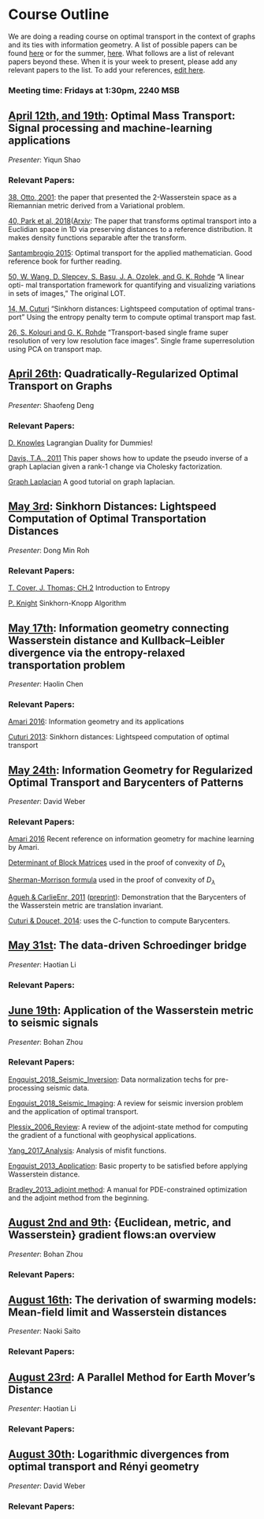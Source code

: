 # Course Outline

We are doing a reading course on optimal transport in the context of graphs and its ties with information geometry. A list of possible papers can be found [here](https://www.math.ucdavis.edu/~saito/data/acha.read.s19/) or for the summer, [here](https://www.math.ucdavis.edu/~saito/data/acha.read.f19/). What follows are a list of relevant papers beyond these. When it is your week to present, please add any relevant papers to the list. To add your references, [edit here](https://github.com/dsweber2/optimalTransportInfoGeo/edit/master/index.md).

### Meeting time: Fridays at 1:30pm, 2240 MSB

## [April 12th, and 19th](https://doi.org/10.1109/MSP.2017.2695801): Optimal Mass Transport: Signal processing and machine-learning applications
*Presenter*: Yiqun Shao
### Relevant Papers: 
[38, Otto, 2001](https://doi.org/10.1081/PDE-100002243): the paper that presented the 2-Wasserstein space as a Riemannian metric derived from a Variational problem.

[40, Park et al, 2018](https://doi.org/10.1016/j.acha.2017.02.002)([Arxiv](https://arxiv.org/abs/1507.05936]): The paper that transforms optimal transport into a Euclidian space in 1D via preserving distances to a reference distribution. It makes density functions separable after the transform.

[Santambrogio 2015](https://doi.org/10.1007/978-3-319-20828-2): Optimal transport for the applied mathematician. Good reference book for further reading.

[50, W. Wang, D. Slepcev, S. Basu, J. A. Ozolek, and G. K. Rohde](https://link.springer.com/content/pdf/10.1007%2Fs11263-012-0566-z.pdf) “A linear opti- mal transportation framework for quantifying and visualizing variations in sets of images,” The original LOT.

[14, M. Cuturi](https://arxiv.org/pdf/1306.0895.pdf) “Sinkhorn distances: Lightspeed computation of optimal trans- port” Using the entropy penalty term to compute optimal transport map fast.

[26, S. Kolouri and G. K. Rohde](https://www.cv-foundation.org/openaccess/content_cvpr_2015/papers/Kolouri_Transport-Based_Single_Frame_2015_CVPR_paper.pdf) “Transport-based single frame super resolution of very low resolution face images”. Single frame superresolution using PCA on transport map.

## [April 26th](https://doi.org/10.1137/17M1132665): Quadratically-Regularized Optimal Transport on Graphs
*Presenter*: Shaofeng Deng
### Relevant Papers:
[D. Knowles](https://cs.stanford.edu/people/davidknowles/lagrangian_duality.pdf) Lagrangian Duality for Dummies!

[Davis, T.A., 2011](https://pdfs.semanticscholar.org/e560/62bcea9184bebf26cfe4c46d72022198e6e6.pdf) This paper shows how to update the pseudo inverse of a graph Laplacian given a rank-1 change via Cholesky factorization.

[Graph Laplacian](http://www.cis.upenn.edu/~cis515/cis515-14-graphlap.pdf) A good tutorial on graph laplacian.

## [May 3rd](https://papers.nips.cc/paper/4927-sinkhorn-distances-lightspeed-computation-of-optimal-transport): Sinkhorn Distances: Lightspeed Computation of Optimal Transportation Distances
*Presenter*: Dong Min Roh
### Relevant Papers:
[T. Cover, J. Thomas; CH.2](http://www.cs-114.org/wp-content/uploads/2015/01/Elements_of_Information_Theory_Elements.pdf) Introduction to Entropy

[P. Knight](http://www.cerfacs.fr/algor/reports/2006/TR_PA_06_42.pdf) Sinkhorn-Knopp Algorithm


## [May 17th](https://doi.org/10.1007/s41884-018-0002-8): Information geometry connecting Wasserstein distance and Kullback–Leibler divergence via the entropy-relaxed transportation problem
*Presenter*: Haolin Chen
### Relevant Papers:
[Amari 2016](https://link.springer.com/content/pdf/10.1007/978-4-431-55978-8.pdf): Information geometry and its applications

[Cuturi 2013](https://papers.nips.cc/paper/4927-sinkhorn-distances-lightspeed-computation-of-optimal-transport.pdf): Sinkhorn distances: Lightspeed computation of optimal transport


## [May 24th](https://doi.org/10.1007/s41884-018-0002-8): Information Geometry for Regularized Optimal Transport and Barycenters of Patterns
*Presenter*: David Weber
### Relevant Papers:
[Amari 2016](https://doi.org/10.1007/978-4-431-55978-8) Recent reference on information geometry for machine learning by Amari.

[Determinant of Block Matrices](https://en.wikipedia.org/wiki/Determinant#Block_matrices) used in the proof of convexity of $D_\lambda$

[Sherman-Morrison formula](https://en.wikipedia.org/wiki/Sherman%E2%80%93Morrison_formula) used in the proof of convexity of $D_\lambda$

[Agueh & CarlieEnr, 2011](https://doi.org/10.1137/100805741) ([preprint](https://www.ceremade.dauphine.fr/~carlier/AC_bary_Aug11_10.pdf)): Demonstration that the Barycenters of the Wasserstein metric are translation invariant.


[Cuturi & Doucet, 2014](http://proceedings.mlr.press/v32/cuturi14.html): uses the C-function to compute Barycenters.

## [May 31st](https://arxiv.org/abs/1806.01364): The data-driven Schroedinger bridge
*Presenter*: Haotian Li
### Relevant Papers:


## [June 19th](https://arxiv.org/abs/1311.4581): Application of the Wasserstein metric to seismic signals
*Presenter*: Bohan Zhou
### Relevant Papers:
[Engquist_2018_Seismic_Inversion](https://arxiv.org/pdf/1810.08686.pdf): Data normalization techs for pre-processing seismic data.

[Engquist_2018_Seismic_Imaging](https://arxiv.org/pdf/1808.04801.pdf): A review for seismic inversion problem and the application of optimal transport.

[Plessix_2006_Review](https://watermark.silverchair.com/167-2-495.pdf?token=AQECAHi208BE49Ooan9kkhW_Ercy7Dm3ZL_9Cf3qfKAc485ysgAAAkowggJGBgkqhkiG9w0BBwagggI3MIICMwIBADCCAiwGCSqGSIb3DQEHATAeBglghkgBZQMEAS4wEQQMtwH_Y5dwf_sJaqarAgEQgIIB_U4AnZraIx-MqYfoRxHLqKFnXYV7KbCZ7riV5RDiHwzzVlYzMUjMNt3twlIbb2gCpnAcA9QUvWbndDlyO9hx8lq45M3Lpj9tRGNMnidH99aUCfcPrGuWomy7PgNMIGEC1Zhz4QV9rs01X6u5VDJSnVqR7lN_UJQdgaK50EOZ_wKpW2WYu4MXbiLT6puT3DxMT53gue7Z1Ox7N1L8cPJuwhwjFgHK4ARot2sO5ep1yHDH8W1cD6as3Tbv2151Yg_K_quiMCTJWbDUIQsLti3ZOy5mFhS2o-f0PkUDn3fxeg-ueWEZ0mi10kHt7ButRwiTPF1zocd1dYDxmCunu9IcfGdi3jBBqq_1TZT4aVNlxnm4V42adUvpcBIDVz6U5emlgLHflDe4IATZDdV7iL-WEiiA52HdnRHVUyPMaYW-5Vemw_BcokiQcLfLiPTJXOzfDa82m5ZdTJwB8XQc9YrrMFgUwSKhGDZwyhYsauOQ8NV2_Fh6oE3yj_3FiYuh8cMHgO4LtFABxAOuZJULH2ufq1ZzL8hOZhZ550zpaUatfF6iDXGFm-bNLWLUjGq4kCbEbI_f8YV0EWEo2ydRNaPdbyuHtQXfnY7stzycgN_XgXmh68S8rS5vOIuAEBJRUTH6opRdE0V1pUZk8kOrqYBhEeNbmfASkuRMTElZiDCm): A review of the adjoint-state method for computing the gradient
of a functional with geophysical applications.

[Yang_2017_Analysis](https://www.researchgate.net/profile/Yunan_Yang/publication/316883585_Analysis_of_optimal_transport_and_related_misfit_functions_in_FWI/links/59dcbb40458515e9ab4d6b1e/Analysis-of-optimal-transport-and-related-misfit-functions-in-FWI.pdf): Analysis of misfit functions.

[Engquist_2013_Application](https://www.math.ucdavis.edu/~saito/data/acha.read.s19/engquist-froese_wasserstein-metric-for-seismic-signals.pdf): Basic property to be satisfied before applying Wasserstein distance.

[Bradley_2013_adjoint method](https://cs.stanford.edu/~ambrad/adjoint_tutorial.pdf): A manual for PDE-constrained optimization and the adjoint method from the beginning.

## [August 2nd and 9th](https://link.springer.com/article/10.1007/s13373-017-0101-1): {Euclidean, metric, and Wasserstein} gradient flows:an overview
*Presenter*: Bohan Zhou
### Relevant Papers:

## [August 16th](https://link.springer.com/chapter/10.1007%2F978-3-7091-1785-9_1): The derivation of swarming models: Mean-field limit and Wasserstein distances
*Presenter*: Naoki Saito
### Relevant Papers:


## [August 23rd](https://www.math.ucla.edu/~wotaoyin/papers/parallel_earth_mover_dist.html): A Parallel Method for Earth Mover’s Distance
*Presenter*: Haotian Li
### Relevant Papers:

## [August 30th](https://link.springer.com/article/10.1007%2Fs41884-018-0012-6): Logarithmic divergences from optimal transport and Rényi geometry
*Presenter*: David Weber
### Relevant Papers:
